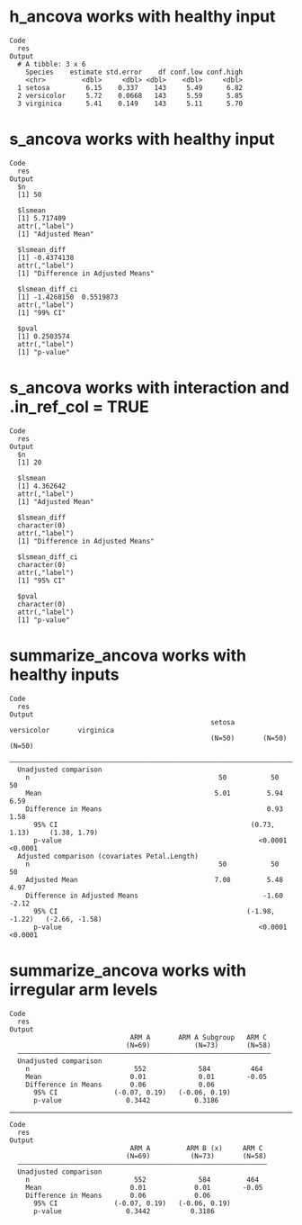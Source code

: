 # h_ancova works with healthy input

    Code
      res
    Output
      # A tibble: 3 x 6
        Species    estimate std.error    df conf.low conf.high
        <chr>         <dbl>     <dbl> <dbl>    <dbl>     <dbl>
      1 setosa         6.15    0.337    143     5.49      6.82
      2 versicolor     5.72    0.0668   143     5.59      5.85
      3 virginica      5.41    0.149    143     5.11      5.70

# s_ancova works with healthy input

    Code
      res
    Output
      $n
      [1] 50
      
      $lsmean
      [1] 5.717409
      attr(,"label")
      [1] "Adjusted Mean"
      
      $lsmean_diff
      [1] -0.4374138
      attr(,"label")
      [1] "Difference in Adjusted Means"
      
      $lsmean_diff_ci
      [1] -1.4268150  0.5519873
      attr(,"label")
      [1] "99% CI"
      
      $pval
      [1] 0.2503574
      attr(,"label")
      [1] "p-value"
      

# s_ancova works with interaction and .in_ref_col = TRUE

    Code
      res
    Output
      $n
      [1] 20
      
      $lsmean
      [1] 4.362642
      attr(,"label")
      [1] "Adjusted Mean"
      
      $lsmean_diff
      character(0)
      attr(,"label")
      [1] "Difference in Adjusted Means"
      
      $lsmean_diff_ci
      character(0)
      attr(,"label")
      [1] "95% CI"
      
      $pval
      character(0)
      attr(,"label")
      [1] "p-value"
      

# summarize_ancova works with healthy inputs

    Code
      res
    Output
                                                      setosa     versicolor       virginica   
                                                      (N=50)       (N=50)           (N=50)    
      ————————————————————————————————————————————————————————————————————————————————————————
      Unadjusted comparison                                                                   
        n                                               50           50               50      
        Mean                                           5.01         5.94             6.59     
        Difference in Means                                         0.93             1.58     
          95% CI                                                (0.73, 1.13)     (1.38, 1.79) 
          p-value                                                 <0.0001          <0.0001    
      Adjusted comparison (covariates Petal.Length)                                           
        n                                               50           50               50      
        Adjusted Mean                                  7.08         5.48             4.97     
        Difference in Adjusted Means                               -1.60            -2.12     
          95% CI                                               (-1.98, -1.22)   (-2.66, -1.58)
          p-value                                                 <0.0001          <0.0001    

# summarize_ancova works with irregular arm levels

    Code
      res
    Output
                                  ARM A       ARM A Subgroup   ARM C 
                                 (N=69)           (N=73)       (N=58)
      ———————————————————————————————————————————————————————————————
      Unadjusted comparison                                          
        n                          552             584          464  
        Mean                      0.01             0.01        -0.05 
        Difference in Means       0.06             0.06              
          95% CI              (-0.07, 0.19)   (-0.06, 0.19)          
          p-value                0.3442           0.3186             

---

    Code
      res
    Output
                                  ARM A         ARM B (x)     ARM C 
                                 (N=69)          (N=73)       (N=58)
      ——————————————————————————————————————————————————————————————
      Unadjusted comparison                                         
        n                          552             584         464  
        Mean                      0.01            0.01        -0.05 
        Difference in Means       0.06            0.06              
          95% CI              (-0.07, 0.19)   (-0.06, 0.19)         
          p-value                0.3442          0.3186             

